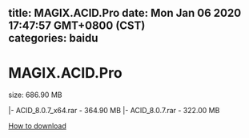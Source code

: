 
title: MAGIX.ACID.Pro
date: Mon Jan 06 2020 17:47:57 GMT+0800 (CST)    
categories: baidu
---

# MAGIX.ACID.Pro
size: 686.90 MB
 
 
|- ACID_8.0.7_x64.rar - 364.90 MB
|- ACID_8.0.7.rar - 322.00 MB

[How to download](https://bpcam.bemobtrk.com/go/2ceec3aa-1ca2-46d6-b9ff-aaa5c184517c?jno=3673)